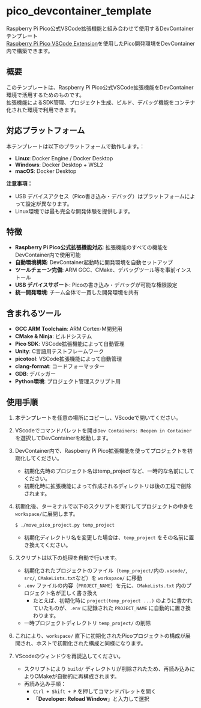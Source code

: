 # pico_devcontainer_template

Raspberry Pi Pico公式VSCode拡張機能と組み合わせて使用するDevContainerテンプレート<br>
[Raspberry Pi Pico VSCode Extension](https://marketplace.visualstudio.com/items?itemName=raspberry-pi.raspberry-pi-pico)を使用したPico開発環境をDevContainer内で構築できます。

## 概要

このテンプレートは、Raspberry Pi Pico公式VSCode拡張機能をDevContainer環境で活用するためのものです。<br>
拡張機能によるSDK管理、プロジェクト生成、ビルド、デバッグ機能をコンテナ化された環境で利用できます。

## 対応プラットフォーム

本テンプレートは以下のプラットフォームで動作します。：

- **Linux**: Docker Engine / Docker Desktop
- **Windows**: Docker Desktop + WSL2
- **macOS**: Docker Desktop

**注意事項：**

- USB デバイスアクセス（Pico書き込み・デバッグ）はプラットフォームによって設定が異なります。
- Linux環境では最も完全な開発体験を提供します。

## 特徴

- **Raspberry Pi Pico公式拡張機能対応**: 拡張機能のすべての機能をDevContainer内で使用可能
- **自動環境構築**: DevContainer起動時に開発環境を自動セットアップ
- **ツールチェーン完備**: ARM GCC、CMake、デバッグツール等を事前インストール
- **USB デバイスサポート**: Picoの書き込み・デバッグが可能な権限設定
- **統一開発環境**: チーム全体で一貫した開発環境を共有

## 含まれるツール

- **GCC ARM Toolchain**: ARM Cortex-M開発用
- **CMake & Ninja**: ビルドシステム
- **Pico SDK**: VSCode拡張機能によって自動管理
- **Unity**: C言語用テストフレームワーク
- **picotool**: VSCode拡張機能によって自動管理
- **clang-format**: コードフォーマッター
- **GDB**: デバッガー
- **Python環境**: プロジェクト管理スクリプト用

## 使用手順

1. 本テンプレートを任意の場所にコピーし、VScodeで開いてください。
2. VScodeでコマンドパレットを開き`Dev Containers: Reopen in Container`を選択してDevContainerを起動します。
3. DevContainer内で、Raspberry Pi Pico拡張機能を使ってプロジェクトを初期化してください。
	- 初期化先時のプロジェクト名はtemp_project`など、一時的な名前にしてください。
	- 初期化時に拡張機能によって作成されるディレクトリは後の工程で削除されます。
4. 初期化後、ターミナルで以下のスクリプトを実行してプロジェクトの中身を`workspace/`に展開します。

	```bash
	$ ./move_pico_project.py temp_project
	```

	- 初期化ディレクトリ名を変更した場合は、`temp_project` をその名前に置き換えてください。

5. スクリプトは以下の処理を自動で行います。
	- 初期化されたプロジェクトのファイル（`temp_project/`内の`.vscode/`, `src/`, `CMakeLists.txt`など）を `workspace/` に移動
	- `.env` ファイルの内容（`PROJECT_NAME`）を元に、`CMakeLists.txt` 内のプロジェクト名が正しく書き換え
		- たとえば、初期化時に `project(temp_project ...)` のように書かれていたものが、`.env` に記録された `PROJECT_NAME` に自動的に置き換わります。
	- 一時プロジェクトディレクトリ `temp_project/` の削除

6. これにより、`workspace/` 直下に初期化されたPicoプロジェクトの構成が展開され、ホストで初期化された構成と同様になります。

7. VScodeのウィンドウを再読込してください。
	- スクリプトにより `build/` ディレクトリが削除されたため、再読み込みによりCMakeが自動的に再構成されます。
	- 再読み込み手順：
		- `Ctrl + Shift + P` を押してコマンドパレットを開く
		- 「**Developer: Reload Window**」と入力して選択
